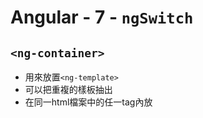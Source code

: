 # Angular - 7 - `ngSwitch`



## `<ng-container>`
* 用來放置`<ng-template>`
* 可以把重複的樣板抽出
* 在同一html檔案中的任一tag內放